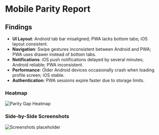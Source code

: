 # Mobile Parity Report

## Findings

- **UI Layout**: Android tab bar misaligned; PWA lacks bottom tabs; iOS layout consistent.
- **Navigation**: Swipe gestures inconsistent between Android and PWA; PWA uses drawer instead of bottom tabs.
- **Notifications**: iOS push notifications delayed by several minutes; Android reliable; PWA inconsistent.
- **Performance**: Older Android devices occasionally crash when loading profile screen; iOS stable.
- **Authentication**: PWA sessions expire faster due to storage limits.

### Heatmap

![Parity Gap Heatmap](heatmap-placeholder.png)

### Side-by-Side Screenshots

![Screenshots placeholder](screenshots-placeholder.png)
